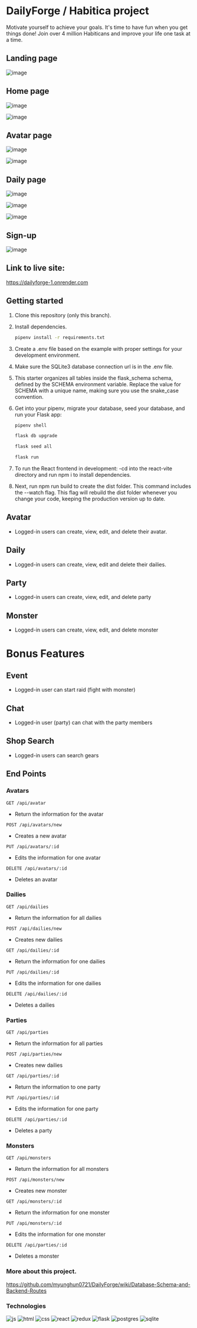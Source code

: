 # DailyForge / Habitica project
Motivate yourself to achieve your goals.
It's time to have fun when you get things done! Join over 4 million Habiticans and improve your life one task at a time.

## Landing page
![image](https://github.com/myunghun0721/DailyForge/assets/46683500/1948206d-c571-48be-a95f-168e1681d56f)

## Home page
![image](https://github.com/myunghun0721/DailyForge/assets/46683500/8bfd2c74-f7f3-4d31-84b9-bac94d571851)

![image](https://github.com/myunghun0721/DailyForge/assets/46683500/175105dd-504d-4798-aaf2-0db58620030d)

## Avatar page
![image](https://github.com/myunghun0721/DailyForge/assets/46683500/28a70aac-8f53-4495-b273-f5fb0e048d96)

![image](https://github.com/myunghun0721/DailyForge/assets/46683500/3bee85af-fdbb-4529-bc7f-8c90dfcbca1b)

## Daily page
![image](https://github.com/myunghun0721/DailyForge/assets/46683500/aac0009c-f729-4fad-84bd-0e10a6ec2750)

![image](https://github.com/myunghun0721/DailyForge/assets/46683500/c847b4f0-2c8f-498e-b46a-922937e74ee3)

![image](https://github.com/myunghun0721/DailyForge/assets/46683500/d4f7dc4b-e565-414a-87e6-1f98deb720d1)

## Sign-up
![image](https://github.com/myunghun0721/DailyForge/assets/46683500/3b27c455-bb5f-4b07-a6a2-8a50643ada64)


## Link to live site:
https://dailyforge-1.onrender.com

## Getting started

1. Clone this repository (only this branch).

2. Install dependencies.

   ```bash
   pipenv install -r requirements.txt
   ```
3. Create a .env file based on the example with proper settings for your development environment.
4. Make sure the SQLite3 database connection url is in the .env file.
5. This starter organizes all tables inside the flask_schema schema, defined by the SCHEMA environment variable. Replace the value for SCHEMA with a unique name, making sure you use the snake_case convention.
6. Get into your pipenv, migrate your database, seed your database, and run your Flask app:
   ```bash
   pipenv shell
   ```
   ```bash
   flask db upgrade
   ```
   ```bash
   flask seed all
   ```
   ```bash
   flask run
   ```
7. To run the React frontend in development: -cd into the react-vite directory and run npm i to install dependencies.
8. Next, run npm run build to create the dist folder. This command includes the --watch flag. This flag will rebuild the dist folder whenever you change your code, keeping the production version up to date.

## Avatar
* Logged-in users can create, view, edit, and delete their avatar.

## Daily
* Logged-in users can create, view, edit and delete their dailies.

## Party
* Logged-in users can create, view, edit, and delete party

## Monster
* Logged-in users can create, view, edit, and delete monster

# Bonus Features
## Event
* Logged-in user can start raid (fight with monster)

## Chat
* Logged-in user (party) can chat with the party members

## Shop Search
* Logged-in users can search gears

## End Points
### Avatars
`GET /api/avatar`
  * Return the information for the avatar

`POST /api/avatars/new`
  * Creates a new avatar

`PUT /api/avatars/:id`
  * Edits the information for one avatar

`DELETE /api/avatars/:id`
  * Deletes an avatar

### Dailies
`GET /api/dailies`
  * Return the information for all dailies

`POST /api/dailies/new`
  * Creates new dailies

`GET /api/dailies/:id`
  * Return the information for one dailies

`PUT /api/dailies/:id`
  * Edits the information for one dailies

`DELETE /api/dailies/:id`
  * Deletes a dailies

### Parties
`GET /api/parties`
  * Return the information for all parties

`POST /api/parties/new`
  * Creates new dailies

`GET /api/parties/:id`
  * Return the information to one party

`PUT /api/parties/:id`
  * Edits the information for one party

`DELETE /api/parties/:id`
  * Deletes a party

### Monsters
`GET /api/monsters`
  * Return the information for all monsters

`POST /api/monsters/new`
  * Creates new monster

`GET /api/monsters/:id`
  * Return the information for one monster

`PUT /api/monsters/:id`
  * Edits the information for one monster

`DELETE /api/parties/:id`
  * Deletes a monster

### More about this project.
https://github.com/myunghun0721/DailyForge/wiki/Database-Schema-and-Backend-Routes

### Technologies
![js](https://img.shields.io/badge/JavaScript-F7DF1E?style=for-the-badge&logo=JavaScript&logoColor=white)
![html](https://img.shields.io/badge/HTML5-E34F26?style=for-the-badge&logo=html5&logoColor=white)
![css](https://img.shields.io/badge/CSS3-1572B6?style=for-the-badge&logo=css3&logoColor=white)
![react](https://img.shields.io/badge/React-20232A?style=for-the-badge&logo=react&logoColor=61DAFB)
![redux](https://img.shields.io/badge/Redux-593D88?style=for-the-badge&logo=redux&logoColor=white)
![flask](https://img.shields.io/badge/Flask-000000?style=for-the-badge&logo=flask&logoColor=white)
![postgres](https://img.shields.io/badge/PostgreSQL-316192?style=for-the-badge&logo=postgresql&logoColor=white)
![sqlite](https://img.shields.io/badge/SQLite-07405E?style=for-the-badge&logo=sqlite&logoColor=white)
